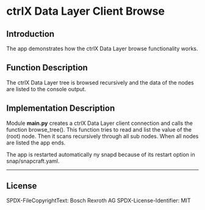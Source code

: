 # ctrlX Data Layer Client Browse

## Introduction

The app demonstrates how the ctrlX Data Layer browse functionality works.

## Function Description

The ctrlX Data Layer tree is browsed recursively and the data of the nodes are listed to the console output.

## Implementation Description

Module __main.py__ creates a ctrlX Data Layer client connection and calls the function browse_tree(). This function tries to read and list the value of the (root) node. Then it scans recursively through all sub nodes. When all nodes are listed the app ends.

The app is restarted automatically ny snapd because of its restart option in snap/snapcraft.yaml.

___

## License

SPDX-FileCopyrightText: Bosch Rexroth AG
SPDX-License-Identifier: MIT
